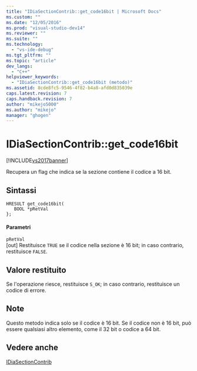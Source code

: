 ```yaml
---
title: "IDiaSectionContrib::get_code16bit | Microsoft Docs"
ms.custom: ""
ms.date: "12/05/2016"
ms.prod: "visual-studio-dev14"
ms.reviewer: ""
ms.suite: ""
ms.technology: 
  - "vs-ide-debug"
ms.tgt_pltfrm: ""
ms.topic: "article"
dev_langs: 
  - "C++"
helpviewer_keywords: 
  - "IDiaSectionContrib::get_code16bit (metodo)"
ms.assetid: 8cde8fc5-9546-4f82-b4a8-afd0d835039e
caps.latest.revision: 7
caps.handback.revision: 7
author: "mikejo5000"
ms.author: "mikejo"
manager: "ghogen"
---
```

# IDiaSectionContrib::get_code16bit
[!INCLUDE[vs2017banner](../../code-quality/includes/vs2017banner.md)]

Recupera un flag che indica se la sezione contiene il codice a 16 bit.  
  
## Sintassi  
  
```cpp#  
HRESULT get_code16bit(  
   BOOL *pRetVal  
};  
```  
  
#### Parametri  
 `pRetVal`  
 \[out\]  Restituisce `TRUE` se il codice nella sezione è 16 bit; in caso contrario, restituisce  `FALSE`.  
  
## Valore restituito  
 Se l'operazione riesce, restituisce `S_OK`; in caso contrario, restituisce un codice di errore.  
  
## Note  
 Questo metodo indica solo se il codice è 16 bit.  Se il codice non è 16 bit, può essere qualsiasi altro elemento, come il 32 bit o codice a 64 bit.  
  
## Vedere anche  
 [IDiaSectionContrib](../../debugger/debug-interface-access/idiasectioncontrib.md)